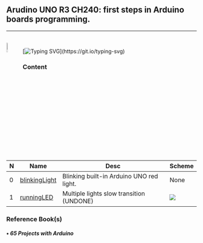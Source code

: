 ## Arudino UNO R3 CH240: first steps in Arduino boards programming.
---
<br>
<img src="https://raw.githubusercontent.com/mayevskaya/mayevskaya/3087a0b60e0ba4b1bf9ad43e46ff3f64c086ddee/.src/rpg_cat.png" align=left width=8%>

[![Typing SVG](https://readme-typing-svg.demolab.com?font=Press+Start+2P&size=10&duration=4750&pause=100&color=A08BD0&vCenter=true&multiline=true&repeat=false&width=500&height=60&lines=Hey!+There's+some+first+Arduino+projects+by;@myvsky,+you+may+check+it+out.)](https://git.io/typing-svg)

### **Content**
|N|Name|Desc|Scheme|
|-|-|-|-|
|0|[blinkingLight](https://github.com/myvsky/meet-arduino/blob/master/blinklingLight.ino)|Blinking built-in Arduino UNO red light.|None
|1|[runningLED](https://github.com/myvsky/meet-arduino/blob/master/runningLED.ino)|Multiple lights slow transition (UNDONE)|<img src=#>

### **Reference Book(s)**
#### • _65 Projects with Arduino_
<br>